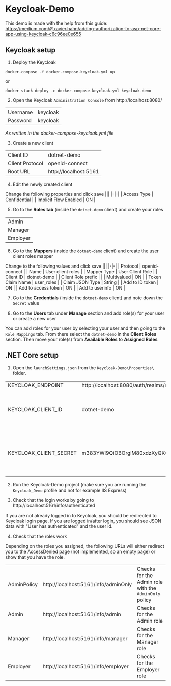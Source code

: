 # Keycloak-Demo

This demo is made with the help from this guide: https://medium.com/@xavier.hahn/adding-authorization-to-asp-net-core-app-using-keycloak-c6c96ee0e655

## Keycloak setup

1. Deploy the Keycloak

```
docker-compose -f docker-compose-keycloak.yml up
```

or

```
docker stack deploy -c docker-compose-keycloak.yml keycloak-demo
```

2. Open the Keycloak `Administration Console` from http://localhost:8080/

|||
|-|-|
| Username | keycloak |
| Password | keycloak |

_As written in the docker-compose-keycloak.yml file_

3. Create a new client

|||
|-|-|
| Client ID | dotnet-demo |
| Client Protocol | openid-connect |
| Root URL | http://localhost:5161 |

4. Edit the newly created client

Change the following properties and click save
|||
|-|-|
| Access Type | Confidential |
| Implicit Flow Enabled | ON |

5. Go to the **Roles tab** (inside the `dotnet-demo` client) and create your roles

||
|-|
| Admin |
| Manager |
| Employer |

6. Go to the **Mappers** (inside the `dotnet-demo` client) and create the user client roles mapper

Change to the following values and click save
|||
|-|-|
| Protocol | openid-connect |
| Name | User client roles |
| Mapper Type | User Client Role |
| Client ID | dotnet-demo |
| Client Role prefix | |
| Multivalued | ON |
| Token Claim Name | user_roles |
| Claim JSON Type | String |
| Add to ID token | ON |
| Add to access token | ON |
| Add to userinfo | ON |

7. Go to the **Credentials** (inside the `dotnet-demo` client) and note down the `Secret` value

8. Go to the **Users** tab under **Manage** section and add role(s) for your user or create a new user

You can add roles for your user by selecting your user and then going to the `Role Mappings` tab. From there select the `dotnet-demo` in the **Client Roles** section. Then move your role(s) from **Available Roles** to **Assigned Roles**

## .NET Core setup

1. Open the `launchSettings.json` from the `Keycloak-Demo\Properties\` folder.

||||
|-|-|-|
| KEYCLOAK_ENDPOINT | http://localhost:8080/auth/realms/master | |
| KEYCLOAK_CLIENT_ID | dotnet-demo | _The name of the client you created_ |
| KEYCLOAK_CLIENT_SECRET | m383YWl9QiOBOrgiM80xdzXyQK0JYWme | _The secret from the step 7. in Keycloak Setup_ |

2. Run the Keycloak-Demo project (make sure you are running the `Keycloak_Demo` profile and not for example IIS Express)

3. Check that the login works by going to http://localhost:5161/info/authenticated

If you are not already logged in to Keycloak, you should be redirected to Keycloak login page. If you are logged in/after login, you should see JSON data with "User has authenticated" and the user id.

4. Check that the roles work

Depending on the roles you assigned, the following URLs will either redirect you to the AccessDenied page (not implemented, so an empty page) or show that you have the role.

||||
|-|-|-|
| AdminPolicy | http://localhost:5161/info/adminOnly | Checks for the Admin role with the `AdminOnly` policy |
| Admin | http://localhost:5161/info/admin | Checks for the Admin role |
| Manager | http://localhost:5161/info/manager | Checks for the Manager role |
| Employer | http://localhost:5161/info/employer | Checks for the Employer role |
